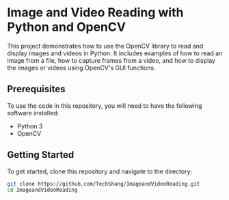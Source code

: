 # Image and Video Reading with Python and OpenCV

This project demonstrates how to use the OpenCV library to read and display images and videos in Python. It includes examples of how to read an image from a file, how to capture frames from a video, and how to display the images or videos using OpenCV's GUI functions.

## Prerequisites

To use the code in this repository, you will need to have the following software installed:

- Python 3
- OpenCV

## Getting Started

To get started, clone this repository and navigate to the directory:

```bash
git clone https://github.com/TechShang/ImageandVideoReading.git
cd ImageandVideoReading
